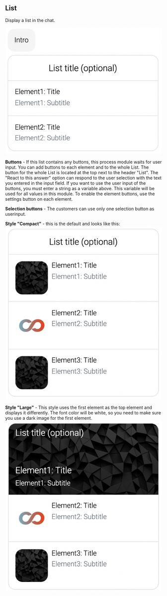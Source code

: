 ## List

Display a list in the chat.

![list_example_demo](list_example.png)


**Buttons** - If this list contains any buttons, this process module waits for user input.
You can add buttons to each element and to the whole List. The button for the whole List is located at the top next to the header "List". The "React to this answer" option can respond to the user selection with the text you entered in the input field. If you want to use the user input of the buttons, you must enter a string as a variable above. This variable will be used for all values in this module. To enable the element buttons, use the settings button on each element.

**Selection buttons** - The customers can use only one selection button as userinput.

**Style "Compact"** - this is the default and looks like this:
![list_compact_demo](list_compact.png)


**Style "Large"** - This style uses the first element as the top element and displays it differently. The font color will be white, so you need to make sure you use a dark image for the first element.
![list_large_demo](list_large.png)
